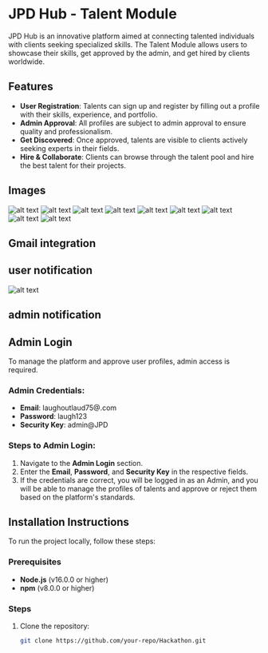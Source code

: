 # JPD Hub - Talent Module

JPD Hub is an innovative platform aimed at connecting talented individuals with clients seeking specialized skills. The Talent Module allows users to showcase their skills, get approved by the admin, and get hired by clients worldwide.

## Features

- **User Registration**: Talents can sign up and register by filling out a profile with their skills, experience, and portfolio.
- **Admin Approval**: All profiles are subject to admin approval to ensure quality and professionalism.
- **Get Discovered**: Once approved, talents are visible to clients actively seeking experts in their fields.
- **Hire & Collaborate**: Clients can browse through the talent pool and hire the best talent for their projects.

## Images
![alt text](image.png)
![alt text](image-1.png)
![alt text](image-2.png)
![alt text](image-4.png)
![alt text](image-5.png)
![alt text](image-6.png)
![alt text](image-7.png)
![alt text](image-8.png)
![alt text](image-3.png)

## Gmail integration
## user notification 
![alt text](<WhatsApp Image 2025-01-22 at 17.35.36_2fb40525.jpg>)

## admin notification

## Admin Login

To manage the platform and approve user profiles, admin access is required.

### Admin Credentials:

- **Email**: laughoutlaud75@.com
- **Password**: laugh123
- **Security Key**: admin@JPD

### Steps to Admin Login:

1. Navigate to the **Admin Login** section.
2. Enter the **Email**, **Password**, and **Security Key** in the respective fields.
3. If the credentials are correct, you will be logged in as an Admin, and you will be able to manage the profiles of talents and approve or reject them based on the platform's standards.

## Installation Instructions

To run the project locally, follow these steps:

### Prerequisites

- **Node.js** (v16.0.0 or higher)
- **npm** (v8.0.0 or higher)

### Steps

1. Clone the repository:

   ```bash
   git clone https://github.com/your-repo/Hackathon.git
